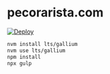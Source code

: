 # pecorarista.com

[![Deploy](https://github.com/pecorarista/website/actions/workflows/deploy.yml/badge.svg)](https://github.com/pecorarista/website/actions/workflows/deploy.yml)

```bash
nvm install lts/gallium
nvm use lts/gallium
npm install
npx gulp
```
